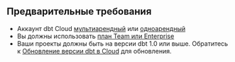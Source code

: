 ## Предварительные требования

- Аккаунт dbt Cloud [мультиарендный](/docs/cloud/about-cloud/tenancy#multi-tenant) или [одноарендный](/docs/cloud/about-cloud/tenancy#single-tenant)
- Вы должны использовать [план Team или Enterprise](https://www.getdbt.com/pricing/)
- Ваши проекты должны быть на версии dbt 1.0 или выше. Обратитесь к [Обновление версии dbt в Cloud](/docs/dbt-versions/upgrade-dbt-version-in-cloud) для обновления.